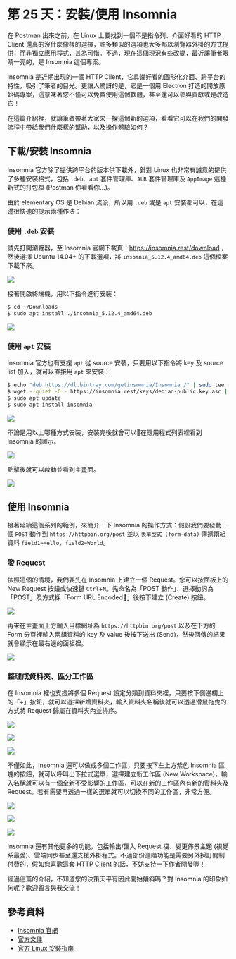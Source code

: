 # 第 25 天：安裝/使用 Insomnia

在 Postman 出來之前，在 Linux 上要找到一個不是指令列、介面好看的 HTTP Client 還真的沒什麼像樣的選擇，許多類似的選項也大多都以瀏覽器外掛的方式提供，而非獨立應用程式，甚為可惜。不過，現在這個現況有些改變，最近讓筆者眼睛一亮的，是 Insomnia 這個專案。

Insomnia 是近期出現的一個 HTTP Client，它具備好看的圖形化介面、跨平台的特性，吸引了筆者的目光。更讓人驚訝的是，它是一個用 Electron 打造的開放原始碼專案，這意味著您不僅可以免費使用這個軟體，甚至還可以參與貢獻或是改造它！

在這篇介紹裡，就讓筆者帶著大家來一探這個新的選項，看看它可以在我們的開發流程中帶給我們什麼樣的幫助，以及操作體驗如何？

## 下載/安裝 Insomnia

Insomnia 官方除了提供跨平台的版本供下載外，針對 Linux 也非常有誠意的提供了多種安裝格式，包括 `.deb`、`apt` 套件管理庫、`AUR` 套件管理庫及 `AppImage` 這種新式的打包檔 (Postman 你看看你…)。

由於 elementary OS 是 Debian 流派，所以用 `.deb` 或是 `apt` 安裝都可以，在這邊很快速的提示兩種作法：

### 使用 `.deb` 安裝

請先打開瀏覽器，至 Insomnia 官網下載頁：https://insomnia.rest/download ，然後選擇 Ubuntu 14.04+ 的下載選項，將 `insomnia_5.12.4_amd64.deb` 這個檔案下載下來。

![](assets/day-25/install-insomnia-step1.png)

接著開啟終端機，用以下指令進行安裝：

```bash
$ cd ~/Downloads
$ sudo apt install ./insomnia_5.12.4_amd64.deb
```

![](assets/day-25/install-insomnia-step2.png)

### 使用 `apt` 安裝

Insomnia 官方也有支援 `apt` 從 source 安裝，只要用以下指令將 key 及 source list 加入，就可以直接用 `apt` 來安裝：

```bash
$ echo "deb https://dl.bintray.com/getinsomnia/Insomnia /" | sudo tee -a /etc/apt/sources.list.d/insomnia.list
$ wget --quiet -O - https://insomnia.rest/keys/debian-public.key.asc | sudo apt-key add -
$ sudo apt update
$ sudo apt install insomnia
```

![](assets/day-25/install-insomnia-step3.png)

不論是用以上哪種方式安裝，安裝完後就會可以在應用程式列表裡看到 Insomnia 的圖示。

![](assets/day-25/install-insomnia-step4.png)

點擊後就可以啟動並看到主畫面。

![](assets/day-25/install-insomnia-step5.png)

## 使用 Insomnia

接著延續這個系列的範例，來簡介一下 Insomnia 的操作方式：假設我們要發動一個 `POST` 動作到 `https://httpbin.org/post` 並以 `表單型式 (form-data)` 傳遞兩組資料 `field1=Hello`、`field2=World`。

### 發 Request

依照這個的情境，我們要先在 Insomnia 上建立一個 Request。您可以按面板上的 New Request 按鈕或快速鍵 `Ctrl`+`N`。先命名為「POST 動作」、選擇動詞為「POST」及方式採「Form URL Encoded」後按下建立 (Create) 按鈕。

![](assets/day-25/insomnia-functions-step1.png)

再來在主畫面上方輸入目標網址為 `https://httpbin.org/post` 以及在下方的 Form 分頁裡輸入兩組資料的 key 及 value 後按下送出 (Send)，然後回傳的結果就會顯示在最右邊的面板裡。

![](assets/day-25/insomnia-functions-step2.png)

### 整理成資料夾、區分工作區

在 Insomnia 裡也支援將多個 Request 設定分類到資料夾裡，只要按下側邊欄上的「+」按鈕，就可以選擇新增資料夾，輸入資料夾名稱後就可以透過滑鼠拖曳的方式將 Request 歸屬在資料夾內並排序。

![](assets/day-25/insomnia-functions-step3.png)

![](assets/day-25/insomnia-functions-step4.png)

![](assets/day-25/insomnia-functions-step5.png)

不僅如此，Insomnia 還可以做成多個工作區，只要按下左上方紫色 Insomnia 區塊的按鈕，就可以呼叫出下拉式選單，選擇建立新工作區 (New Workspace)，輸入名稱就可以有一個全新不受影響的工作區，可以在新的工作區內有新的資料夾及 Request。若有需要再透過一樣的選單就可以切換不同的工作區，非常方便。

![](assets/day-25/insomnia-functions-step6.png)

![](assets/day-25/insomnia-functions-step7.png)

![](assets/day-25/insomnia-functions-step8.png)

Insomnia 還有其他更多的功能，包括輸出/匯入 Request 檔、變更佈景主題 (視覺系最愛)、雲端同步甚至還支援外掛程式。不過部份進階功能是需要另外採訂閱制付費的，假如您喜歡這套 HTTP Client 的話，不妨支持一下作者開發喔！

經過這篇的介紹，不知道您的決策天平有因此開始傾斜嗎？對 Insomnia 的印象如何呢？歡迎留言與我交流！

## 參考資料

* [Insomnia 官網](https://insomnia.rest/)
* [官方文件](https://support.insomnia.rest/)
* [官方 Linux 安裝指南](https://support.insomnia.rest/article/23-installation#ubuntu)
